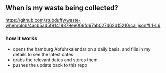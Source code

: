 ## When is my waste being collected?
  https://github.com/stubduffy/waste-when/blob/4acb5a45f91418379ee006fd67ab027462d15210/cal.json#L1-L6
  
  ### how it works
  - opens the hamburg Abfuhrkalendar on a daily basis, and fills in my details to see the latest dates
  - grabs the relevant dates and stores them
  - pushes the update back to this repo
  
